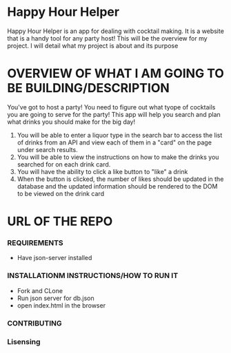 # Happy Hour Helper
Happy Hour Helper is an app for dealing with cocktail making. It is a website that is a handy tool for any party host!
This will be the overview for my project. I will detail what my project is about and its purpose


# OVERVIEW OF WHAT I AM GOING TO BE BUILDING/DESCRIPTION
You've got to host a party! You need to figure out what tyope of cocktails you are going to serve for the party!
This app will help you search and plan what drinks you should make for the big day!
1. You will be able to enter a liquor type in the search bar to access the list of drinks from an API and view each of them in a "card" on the page under search  results. 
2. You will be able to view the instructions on how to make the drinks you searched for on each drink card. 
3. You will have the ability to click a like button to "like" a drink 
4. When the button is clicked, the number of likes should be updated in the database and the updated information should be rendered to the
DOM to be viewed on the drink card


# URL OF THE REPO


### REQUIREMENTS 
* Have json-server installed

### INSTALLATIONM INSTRUCTIONS/HOW TO RUN IT
* Fork and CLone
* Run json server for db.json
* open index.html in the browser

### CONTRIBUTING



### Lisensing


